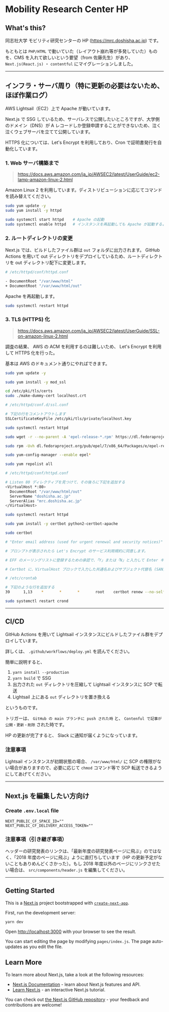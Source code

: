# Mobility Research Center HP

## What's this?

同志社大学 モビリティ研究センターの HP (<https://mrc.doshisha.ac.jp>) です。

もともとは `PHP/HTML` で動いていた（レイアウト崩れ等が多発していた）ものを、CMS を入れて欲しいという要望（from 佐藤先生）があり、 `Next.js(React.js)` ・ `contentful` にマイグレーションしました。

---

## インフラ・サーバ周り（特に更新の必要はないため、ほぼ作業ログ）

AWS Lightsail（EC2）上で Apache が動いています。

Next.js で SSG しているため、サーバレスで公開したいところですが、大学側のドメイン（DNS）が A レコードしか登録申請することができないため、泣く泣くウェブサーバを立てて公開しています。

HTTPS 化については、Let's Encrypt を利用しており、Cron で証明書発行を自動化しています。

### 1. Web サーバ構築まで

> <https://docs.aws.amazon.com/ja_jp/AWSEC2/latest/UserGuide/ec2-lamp-amazon-linux-2.html>

Amazon Linux 2 を利用しています。ディストリビューションに応じてコマンドを読み替えてください。

```sh
sudo yum update -y
sudo yum install -y httpd

sudo systemctl start httpd    # Apache の起動
sudo systemctl enable httpd   # インスタンスを再起動しても Apache が起動するように
```

### 2. ルートディレクトリの変更

Next.js では、ビルドしたファイル群は `out` フォルダに出力されます。 GitHub Actions を用いて out ディレクトリをデプロイしているため、ルートディレクトリを out ディレクトリ配下に変更します。

```sh
# /etc/httpd/conf/httpd.conf

- DocumentRoot "/var/www/html"
+ DocumentRoot "/var/www/html/out"
```

Apache を再起動します。

```sh
sudo systemctl restart httpd
```

### 3. TLS (HTTPS) 化

> <https://docs.aws.amazon.com/ja_jp/AWSEC2/latest/UserGuide/SSL-on-amazon-linux-2.html>

調査の結果、 AWS の ACM を利用するのは難しいため、 Let's Encrypt を利用して HTTPS 化を行った。

基本は AWS のドキュメント通りにやればできます。

```sh
sudo yum update -y

sudo yum install -y mod_ssl

cd /etc/pki/tls/certs
sudo ./make-dummy-cert localhost.crt
```

```sh
# /etc/httpd/conf.d/ssl.conf

# 下記の行をコメントアウトします
SSLCertificateKeyFile /etc/pki/tls/private/localhost.key
```

```sh
sudo systemctl restart httpd
```

```sh
sudo wget -r --no-parent -A 'epel-release-*.rpm' https://dl.fedoraproject.org/pub/epel/7/x86_64/Packages/e/

sudo rpm -Uvh dl.fedoraproject.org/pub/epel/7/x86_64/Packages/e/epel-release-*.rpm

sudo yum-config-manager --enable epel*

sudo yum repolist all
```

```sh
# /etc/httpd/conf/httpd.conf

# Listen 80 ディレクティブを見つけて、その後ろに下記を追加する
<VirtualHost *:80>
  DocumentRoot "/var/www/html/out"
  ServerName "doshisha.ac.jp"
  ServerAlias "mrc.doshisha.ac.jp"
</VirtualHost>
```

```sh
sudo systemctl restart httpd
```

```sh
sudo yum install -y certbot python2-certbot-apache

sudo certbot

# "Enter email address (used for urgent renewal and security notices)" というプロンプトが表示されたら、連絡先住所を入力し、Enter キーを押します。

# プロンプトが表示されたら Let's Encrypt のサービス利用規約に同意します。

# EFF のメーリングリストに登録するための承認で、「Y」または「N」と入力して Enter キーを押します。

# Certbot に、VirtualHost ブロックで入力した共通名およびサブジェクト代替名 (SAN) が表示されますので、「2」を入力して Enter キーを押します。
```

```sh
# /etc/crontab

# 下記のような行を追加する
39      1,13    *       *       *       root    certbot renew --no-self-upgrade
```

```sh
sudo systemctl restart crond
```

---

## CI/CD

GitHub Actions を用いて Lightsail インスタンスにビルドしたファイル群をデプロイしています。

詳しくは、 `.github/workflows/deploy.yml` を読んでください。

簡単に説明すると、

1. `yarn install --production`
2. `yarn build` で SSG
3. 出力された `out` ディレクトリを圧縮して Lightsail インスタンスに SCP で転送
4. Lightsail 上にある `out` ディレクトリを置き換える

というものです。

トリガーは、 `GitHub の main ブランチに push された時` と、 `Contenful で記事が公開・更新・削除` された時です。

HP の更新が完了すると、 Slack に通知が届くようになっています。

### 注意事項

Lightsail インスタンスが初期状態の場合、 `/var/www/html/` に SCP の権限がない場合がありますので、必要に応じて `chmod` コマンド等で SCP 転送できるようにしてあげてください。

---

## Next.js を編集したい方向け

### Create `.env.local` file

```.env.local
NEXT_PUBLIC_CF_SPACE_ID=""
NEXT_PUBLIC_CF_DELIVERY_ACCESS_TOKEN=""
```

### 注意事項（引き継ぎ事項）

ヘッダーの研究発表のリンクは、「最新年度の研究発表ページに飛ぶ」のではなく、「2018 年度のページに飛ぶ」ように直打ちしています（HP の更新予定がないこともありめんどくさかった）。もし 2018 年度以外のページにリンクさせたい場合は、 `src/components/header.js` を編集してください。

---

## Getting Started

This is a [Next.js](https://nextjs.org/) project bootstrapped with [`create-next-app`](https://github.com/vercel/next.js/tree/canary/packages/create-next-app).

First, run the development server:

```bash
yarn dev
```

Open [http://localhost:3000](http://localhost:3000) with your browser to see the result.

You can start editing the page by modifying `pages/index.js`. The page auto-updates as you edit the file.

## Learn More

To learn more about Next.js, take a look at the following resources:

- [Next.js Documentation](https://nextjs.org/docs) - learn about Next.js features and API.
- [Learn Next.js](https://nextjs.org/learn) - an interactive Next.js tutorial.

You can check out [the Next.js GitHub repository](https://github.com/vercel/next.js/) - your feedback and contributions are welcome!
